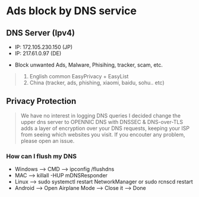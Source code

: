 # Ads block by DNS service

## DNS Server (Ipv4)
- IP: 172.105.230.150 (JP)
- IP: 217.61.0.97 (DE)

* Block unwanted Ads, Malware, Phisihing, tracker, scam, etc.

> 1. English common EasyPrivacy + EasyList
> 2. China (tracker, ads, phishing, xiaomi, baidu, sohu.. etc)

## Privacy Protection

> We have no interest in logging DNS queries
> I decided change the upper dns server to OPENNIC DNS with DNSSEC & DNS-over-TLS adds a layer of encryption over your DNS requests, keeping your ISP from seeing which websites you visit.
> If you encouter any problem, please open an issue.

### How can I flush my DNS 

* Windows --> CMD --> ipconfig /flushdns 
* MAC --> killall -HUP mDNSResponder 
* Linux --> sudo systemctl restart NetworkManager or sudo rcnscd restart 
* Android --> Open Airplane Mode --> Close it --> Done 



